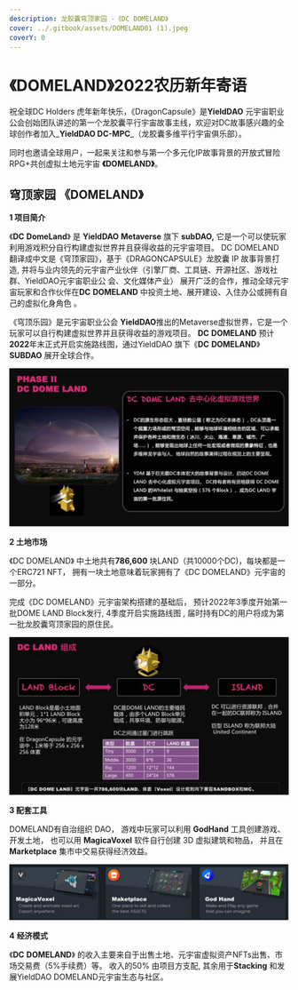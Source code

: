 ```yaml
---
description: ⻰胶囊穹顶家园 -《DC DOMELAND》
cover: ../.gitbook/assets/DOMELAND01 (1).jpeg
coverY: 0
---
```


# 《DOMELAND》2022农历新年寄语

祝全球DC Holders 虎年新年快乐，《DragonCapsule》是**YieldDAO** 元宇宙职业公会创始团队讲述的第一个龙胶囊平行宇宙故事主线，欢迎对DC故事感兴趣的全球创作者加入_**YieldDAO DC-MPC**_（龙胶囊多维平行宇宙俱乐部）。

同时也邀请全球用户，一起来关注和参与第一个多元化IP故事背景的开放式冒险RPG+共创虚拟土地元宇宙 **《DOMELAND》**。

## 穹顶家园  《**DOMELAND**》

**1 项⽬简介**

《**DC** **DomeLand**》  是 **YieldDAO** **Metaverse** 旗下 **subDAO,** 它是⼀个可以使玩家利⽤游戏积分自行构建虚拟世界并且获得收益的元宇宙项目。 DC DOMELAND 翻译成中⽂是《穹顶家园》，基于《DRAGONCAPSULE》龙胶囊 IP 故事背景打造, 并将与业内领先的元宇宙产业伙伴（引擎⼚商、⼯具链、开源社区、游戏社群、YieldDAO元宇宙职业公 会、⽂化媒体产业） 展开⼴泛的合作，推动全球元宇宙玩家和合作伙伴在**DC** **DOMELAND** 中投资⼟地、展开建设、入住办公或拥有⾃⼰的虚拟化⾝⾓⾊ 。

《穹顶乐园》是元宇宙职业公会 **YieldDAO**推出的Metaverse虚拟世界，它是⼀个玩家可以⾃⾏构建虚拟世界并且获得收益的游戏项⽬。 **DC** **DOMELAND** 预计**2022**年末正式开启实施路线图，通过YieldDAO 旗下《**DC** **DOMELAND**》**SUBDAO** 展开全球合作。

![](<../.gitbook/assets/1 (2).jpg>)

**2  ⼟地市场**

《DC DOMELAND》 中⼟地共有**786,600** 块LAND（共10000个DC)，每块都是⼀个ERC721 NFT，  拥有⼀块⼟地意味着玩家拥有了《DC DOMELAND》元宇宙的⼀部分。

完成《DC DOMELAND》元宇宙架构搭建的基础后，  预计2022年3季度开始第⼀批DOME LAND Block发⾏, 4季度开启实施路线图 , 届时持有DC的⽤户将成为第⼀批龙胶囊穹顶家园的原住⺠。

![](<../.gitbook/assets/图片 1.jpg>)

**3  配套⼯具**

DOMELAND有⾃治组织 DAO，  游戏中玩家可以利⽤ **GodHand** ⼯具创建游戏、开发⼟地， 也可以⽤  **MagicaVoxel**  软件⾃⾏创建 3D 虚拟建筑和物品，  并且在**Marketplace** 集市中交易获得经济效益。

![](../.gitbook/assets/2.png)

**4**  **经济模式**

《**DC** **DOMELAND**》 的收入主要来⾃于出售⼟地、元宇宙虚拟资产NFTs出售、市场交易费（5%⼿续费）等。  收入的50% 由项目方⽀配, 其余⽤于**Stacking** 和发展YieldDAO DOMELAND元宇宙⽣态与社区。
